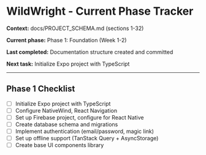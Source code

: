 # WildWright - Current Phase Tracker

**Context:** docs/PROJECT_SCHEMA.md (sections 1-32)

**Current phase:** Phase 1: Foundation (Week 1-2)

**Last completed:** Documentation structure created and committed

**Next task:** Initialize Expo project with TypeScript

---

## Phase 1 Checklist
- [ ] Initialize Expo project with TypeScript
- [ ] Configure NativeWind, React Navigation
- [ ] Set up Firebase project, configure for React Native
- [ ] Create database schema and migrations
- [ ] Implement authentication (email/password, magic link)
- [ ] Set up offline support (TanStack Query + AsyncStorage)
- [ ] Create base UI components library
